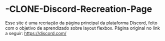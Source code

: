 # -CLONE-Discord-Recreation-Page
Esse site é uma recriação da página principal da plataforma Discord, feito com o objetivo de aprendizado sobre layout flexbox. Página original no link a seguir: https://discord.com/
